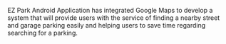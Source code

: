 EZ Park Android Application has integrated Google Maps to develop a system that will provide users with the service of finding a nearby street and garage parking easily and helping users to save time regarding searching for a parking.

